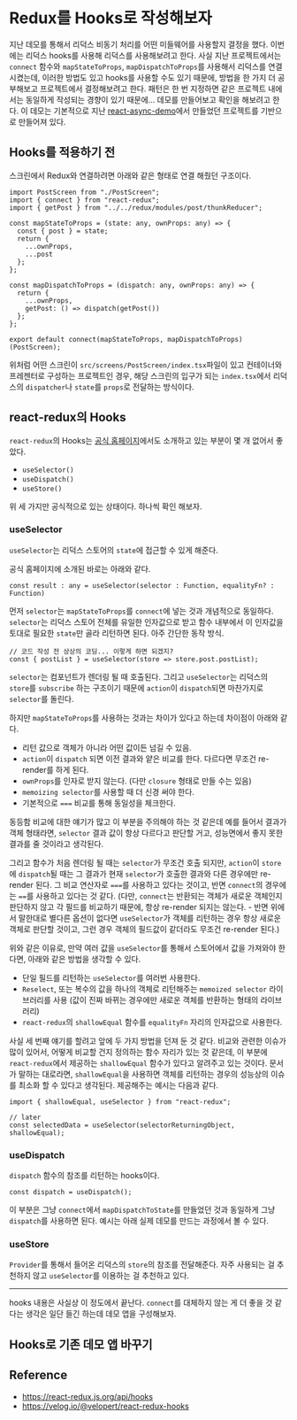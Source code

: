 # Redux를 Hooks로 작성해보자

지난 데모를 통해서 리덕스 비동기 처리를 어떤 미들웨어를 사용할지 결정을 했다. 이번에는 리덕스 hooks를 사용해 리덕스를 사용해보려고 한다. 사실 지난 프로젝트에서는 `connect` 함수와 `mapStateToProps`, `mapDispatchToProps`를 사용해서 리덕스를 연결시켰는데, 이러한 방법도 있고 hooks를 사용할 수도 있기 때문에, 방법을 한 가지 더 공부해보고 프로젝트에서 결정해보려고 한다. 패턴은 한 번 지정하면 같은 프로젝트 내에서는 동일하게 작성되는 경향이 있기 때문에... 데모를 만들어보고 확인을 해보려고 한다. 이 데모는 기본적으로 지난 [react-async-demo](https://github.com/changhoi/redux-async-demo)에서 만들었던 프로젝트를 기반으로 만들어져 있다.

## Hooks를 적용하기 전

스크린에서 Redux와 연결하려면 아래와 같은 형태로 연결 해줬던 구조이다.

```tsx
import PostScreen from "./PostScreen";
import { connect } from "react-redux";
import { getPost } from "../../redux/modules/post/thunkReducer";

const mapStateToProps = (state: any, ownProps: any) => {
  const { post } = state;
  return {
    ...ownProps,
    ...post
  };
};

const mapDispatchToProps = (dispatch: any, ownProps: any) => {
  return {
    ...ownProps,
    getPost: () => dispatch(getPost())
  };
};

export default connect(mapStateToProps, mapDispatchToProps)(PostScreen);
```

위처럼 어떤 스크린이 `src/screens/PostScreen/index.tsx`파일이 있고 컨테이너와 프레젠터로 구성하는 프로젝트인 경우, 해당 스크린의 입구가 되는 `index.tsx`에서 리덕스의 `dispatcher`나 `state`를 `props`로 전달하는 방식이다.

## react-redux의 Hooks

`react-redux`의 Hooks는 [공식 홈페이지](https://react-redux.js.org/api/hooks)에서도 소개하고 있는 부분이 몇 개 없어서 좋았다.

- `useSelector()`
- `useDispatch()`
- `useStore()`

위 세 가지만 공식적으로 있는 상태이다. 하나씩 확인 해보자.

### useSelector

`useSelector`는 리덕스 스토어의 `state`에 접근할 수 있게 해준다.

공식 홈페이지에 소개된 바로는 아래와 같다.

```tsx
const result : any = useSelector(selector : Function, equalityFn? : Function)
```

먼저 `selector`는 `mapStateToProps`를 `connect`에 넣는 것과 개념적으로 동일하다. `selector`는 리덕스 스토어 전체를 유일한 인자값으로 받고 함수 내부에서 이 인자값을 토대로 필요한 `state`만 골라 리턴하면 된다. 아주 간단한 동작 방식.

```tsx
// 코드 작성 전 상상의 코딩... 이렇게 하면 되겠지?
const { postList } = useSelector(store => store.post.postList);
```

`selector`는 컴포넌트가 렌더링 될 때 호출된다. 그리고 `useSelector`는 리덕스의 `store`를 `subscribe` 하는 구조이기 때문에 `action`이 `dispatch`되면 마찬가지로 `selector`를 돌린다.

하지만 `mapStateToProps`를 사용하는 것과는 차이가 있다고 하는데 차이점이 아래와 같다.

- 리턴 값으로 객체가 아니라 어떤 값이든 넘길 수 있음.
- `action`이 `dispatch` 되면 이전 결과와 얕은 비교를 한다. 다르다면 무조건 re-render를 하게 된다.
- `ownProps`를 인자로 받지 않는다. (다만 `closure` 형태로 만들 수는 있음)
- `memoizing selector`를 사용할 때 더 신경 써야 한다.
- 기본적으로 `===` 비교를 통해 동일성을 체크한다.

동등함 비교에 대한 얘기가 많고 이 부분을 주의해야 하는 것 같은데 예를 들어서 결과가 객체 형태라면, `selector` 결과 값이 항상 다르다고 판단할 거고, 성능면에서 좋지 못한 결과를 줄 것이라고 생각된다.

그리고 함수가 처음 렌더링 될 때는 `selector`가 무조건 호출 되지만, `action`이 `store`에 `dispatch`될 때는 그 결과가 현재 `selector`가 호출한 결과와 다른 경우에만 re-render 된다. 그 비교 연산자로 `===`를 사용하고 있다는 것이고, 반면 `connect`의 경우에는 `==`를 사용하고 있다는 것 같다. (다만, `connect`는 반환되는 객체가 새로운 객체인지 판단하지 않고 각 필드를 비교하기 때문에, 항상 re-render 되지는 않는다. - 반면 위에서 말한대로 별다른 옵션이 없다면 `useSelector`가 객체를 리턴하는 경우 항상 새로운 객체로 판단할 것이고, 그런 경우 객체의 필드값이 같더라도 무조건 re-render 된다.)

위와 같은 이유로, 만약 여러 값을 `useSelector`를 통해서 스토어에서 값을 가져와야 한다면, 아래와 같은 방법을 생각할 수 있다.

- 단일 필드를 리턴하는 `useSelector`를 여러번 사용한다.
- `Reselect`, 또는 복수의 값을 하나의 객체로 리턴해주는 `memoized selector` 라이브러리를 사용 (값이 진짜 바뀌는 경우에만 새로운 객체를 반환하는 형태의 라이브러리)
- `react-redux`의 `shallowEqual` 함수를 `equalityFn` 자리의 인자값으로 사용한다.

사실 세 번째 얘기를 할려고 앞에 두 가지 방법을 던져 둔 것 같다. 비교와 관련한 이슈가 많이 있어서, 어떻게 비교할 건지 정의하는 함수 자리가 있는 것 같은데, 이 부분에 `react-redux`에서 제공하는 `shallowEqual` 함수가 있다고 알려주고 있는 것이다. 문서가 말하는 대로라면, `shallowEqual`을 사용하면 객체를 리턴하는 경우의 성능상의 이슈를 최소화 할 수 있다고 생각된다. 제공해주는 예시는 다음과 같다.

```tsx
import { shallowEqual, useSelector } from "react-redux";

// later
const selectedData = useSelector(selectorReturningObject, shallowEqual);
```

### useDispatch

`dispatch` 함수의 참조를 리턴하는 hooks이다.

```tsx
const dispatch = useDispatch();
```

이 부분은 그냥 `connect`에서 `mapDispatchToState`를 만들었던 것과 동일하게 그냥 `dispatch`를 사용하면 된다. 예시는 아래 실제 데모를 만드는 과정에서 볼 수 있다.

### useStore

`Provider`를 통해서 들어온 리덕스의 `store`의 참조를 전달해준다. 자주 사용되는 걸 추천하지 않고 `useSelector`를 이용하는 걸 추천하고 있다.

---

hooks 내용은 사실상 이 정도에서 끝난다. `connect`를 대체하지 않는 게 더 좋을 것 같다는 생각은 일단 들긴 하는데 데모 앱을 구성해보자.

## Hooks로 기존 데모 앱 바꾸기

## Reference

- https://react-redux.js.org/api/hooks
- https://velog.io/@velopert/react-redux-hooks

